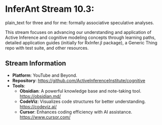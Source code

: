 # InferAnt Stream 10.3: 
plain_text for three and for me: formally associative speculative analyses.

This stream focuses on advancing our understanding and application of Active Inference and cognitive modeling concepts through learning paths, detailed application guides (initially for RxInfer.jl package), a Generic Thing repo with test suite, and other resources.

## Stream Information

- **Platform**: YouTube and Beyond. 
- **Repository**: <https://github.com/ActiveInferenceInstitute/cognitive>
- **Tools**:
  - **Obsidian**: A powerful knowledge base and note-taking tool. <https://obsidian.md/>
  - **CodeViz**: Visualizes code structures for better understanding. <https://codeviz.ai/>
  - **Cursor**: Enhances coding efficiency with AI assistance. <https://www.cursor.com/>
